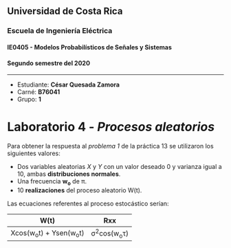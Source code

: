 ## Universidad de Costa Rica
### Escuela de Ingeniería Eléctrica
#### IE0405 - Modelos Probabilísticos de Señales y Sistemas

#### Segundo semestre del 2020

---

* Estudiante: **César Quesada Zamora**
* Carné: **B76041**
* Grupo: **1**


# Laboratorio 4 - *Procesos aleatorios* 

Para obtener la respuesta al *problema 1* de la práctica 13 se utilizaron los siguientes valores:

- Dos variables aleatorias *X* y *Y* con un valor deseado 0 y varianza igual a 10, ambas **distribuciones normales**.
- Una frecuencia  **w<sub>o</sub>** de π. 
- 10 **realizaciones** del proceso aleatorio W(t). 

Las ecuaciones referentes al proceso estocástico serían:

|                **W(t)**                         |              **Rxx**            |
|:---: |:---: |
| Xcos(w<sub>o</sub>t) +  Ysen(w<sub>o</sub>t)    | σ<sup>2</sup>cos(w<sub>o</sub>τ)| 
